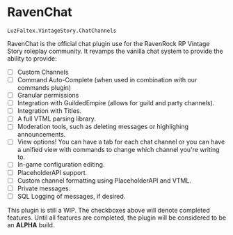 # RavenChat
`LuzFaltex.VintageStory.ChatChannels`

RavenChat is the official chat plugin use for the RavenRock RP Vintage Story roleplay community. It revamps the vanilla chat system to provide the ability to provide:

- [ ] Custom Channels
- [ ] Command Auto-Complete (when used in combination with our commands plugin)
- [ ] Granular permissions
- [ ] Integration with GuildedEmpire (allows for guild and party channels).
- [ ] Integration with Titles.
- [ ] A full VTML parsing library.
- [ ] Moderation tools, such as deleting messages or highlighing announcements.
- [ ] View options! You can have a tab for each chat channel or you can have a unified view with commands to change which channel you're writing to.
- [ ] In-game configuration editing.
- [ ] PlaceholderAPI support.
- [ ] Custom channel formatting using PlaceholderAPI and VTML.
- [ ] Private messages.
- [ ] SQL Logging of messages, if desired.

This plugin is still a WIP. The checkboxes above will denote completed features. Until all features are completed, the plugin will be considered to be an **ALPHA** build.